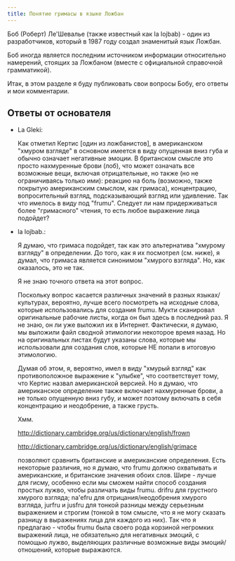 ```yaml
---
title: Понятие гримасы в языке Ложбан
---
```


<div class="lojbo simple_blockquotes"></div>

Боб (Роберт) Ле'Шевалье (также известный как la lojbab) - один из разработчиков, который в 1987 году создал знаменитый язык Ложбан.

Боб иногда является последним источником информации относительно намерений, стоящих за Ложбаном (вместе с официальной справочной грамматикой).

Итак, в этом разделе я буду публиковать свои вопросы Бобу, его ответы и мои комментарии.

## Ответы от основателя

* La Gleki:

	Как отметил Кертис [один из ложбанистов], в американском "хмуром взгляде" в основном имеется в виду опущенная вниз губа и обычно означает негативные эмоции. В британском смысле это просто нахмуренные брови (лоб), что может означать все возможные вещи, включая отрицательные, но также (но не ограничиваясь только ими): реакцию на боль (возможно, также покрытую американским смыслом, как гримаса), концентрацию, вопросительный взгляд, подсказывающий взгляд или удивление. Так что имелось в виду под "frumu". Следует ли нам придерживаться более "гримасного" чтения, то есть любое выражение лица подойдет?
* la lojbab.:

	Я думаю, что гримаса подойдет, так как это альтернатива "хмурому взгляду" в определении. До того, как я их посмотрел (см. ниже), я думал, что гримаса является синонимом "хмурого взгляда". Но, как оказалось, это не так.
	
	Я не знаю точного ответа на этот вопрос.
	
	Поскольку вопрос касается различных значений в разных языках/культурах, вероятно, лучше всего посмотреть на исходные слова, которые использовались для создания frumu. Мукти сканировал оригинальные рабочие листы, когда он был здесь в последний раз. Я не знаю, он ли уже выложил их в Интернет. Фактически, я думаю, мы выложили файл сводной этимологии некоторое время назад. Но на оригинальных листах будут указаны слова, которые мы использовали для создания слов, которые НЕ попали в итоговую этимологию.
	
	Думая об этом, я, вероятно, имел в виду "хмурый взгляд" как противоположное выражение к "улыбке", что соответствует тому, что Кертис назвал американской версией. Но я думаю, что американское определение также включает нахмуренные брови, а не только опущенную вниз губу, и может поэтому включать в себя концентрацию и неодобрение, а также грусть.
	
	Хмм.
	
	http://dictionary.cambridge.org/us/dictionary/english/frown

	http://dictionary.cambridge.org/us/dictionary/english/grimace

	позволяют сравнить британские и американские определения. Есть некоторые различия, но я думаю, что frumu должно охватывать и американские, и британские значения обоих слов.
	Шире - лучше для гисму, особенно если мы сможем найти способ создания простых лужво, чтобы различать виды frumu. drifru для грустного хмурого взгляда; na'efru для отрицания/неодобрения хмурого взгляда, jurfru и jusfru для тонкой разницы между серьезным выражением и строгим (тонкой в том смысле, что я не могу сказать разницу в выражениях лица для каждого из них). Так что я предлагаю - чтобы frumu была своего рода корзиной негромких выражений лица, не обязательно для негативных эмоций, с помощью лужво, выделяющих различные возможные виды эмоций/отношений, которые выражаются.